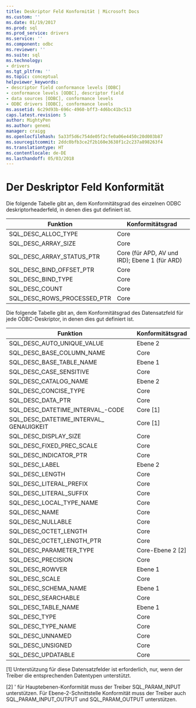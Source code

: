 ```yaml
---
title: Deskriptor Feld Konformität | Microsoft Docs
ms.custom: ''
ms.date: 01/19/2017
ms.prod: sql
ms.prod_service: drivers
ms.service: ''
ms.component: odbc
ms.reviewer: ''
ms.suite: sql
ms.technology:
- drivers
ms.tgt_pltfrm: ''
ms.topic: conceptual
helpviewer_keywords:
- descriptor field conformance levels [ODBC]
- conformance levels [ODBC], descriptor field
- data sources [ODBC], conformance levels
- ODBC drivers [ODBC], conformance levels
ms.assetid: 6c29d93b-696c-4960-bff3-4d6bc41bc513
caps.latest.revision: 5
author: MightyPen
ms.author: genemi
manager: craigg
ms.openlocfilehash: 5a33f5d6c754de05f2cfe0a06e4450c20d003b87
ms.sourcegitcommit: 2ddc0bfb3ce2f2b160e3638f1c2c237a898263f4
ms.translationtype: HT
ms.contentlocale: de-DE
ms.lasthandoff: 05/03/2018
---
```

# <a name="descriptor-field-conformance"></a>Der Deskriptor Feld Konformität
Die folgende Tabelle gibt an, dem Konformitätsgrad des einzelnen ODBC deskriptorheaderfeld, in denen dies gut definiert ist.  
  
|Funktion|Konformitätsgrad|  
|--------------|-----------------------|  
|SQL_DESC_ALLOC_TYPE|Core|  
|SQL_DESC_ARRAY_SIZE|Core|  
|SQL_DESC_ARRAY_STATUS_PTR|Core (für APD, AV und IRD); Ebene 1 (für ARD)|  
|SQL_DESC_BIND_OFFSET_PTR|Core|  
|SQL_DESC_BIND_TYPE|Core|  
|SQL_DESC_COUNT|Core|  
|SQL_DESC_ROWS_PROCESSED_PTR|Core|  
  
 Die folgende Tabelle gibt an, dem Konformitätsgrad des Datensatzfeld für jede ODBC-Deskriptor, in denen dies gut definiert ist.  
  
|Funktion|Konformitätsgrad|  
|--------------|-----------------------|  
|SQL_DESC_AUTO_UNIQUE_VALUE|Ebene 2|  
|SQL_DESC_BASE_COLUMN_NAME|Core|  
|SQL_DESC_BASE_TABLE_NAME|Ebene 1|  
|SQL_DESC_CASE_SENSITIVE|Core|  
|SQL_DESC_CATALOG_NAME|Ebene 2|  
|SQL_DESC_CONCISE_TYPE|Core|  
|SQL_DESC_DATA_PTR|Core|  
|SQL_DESC_DATETIME_INTERVAL_-CODE|Core [1]|  
|SQL_DESC_DATETIME_INTERVAL_ GENAUIGKEIT|Core [1]|  
|SQL_DESC_DISPLAY_SIZE|Core|  
|SQL_DESC_FIXED_PREC_SCALE|Core|  
|SQL_DESC_INDICATOR_PTR|Core|  
|SQL_DESC_LABEL|Ebene 2|  
|SQL_DESC_LENGTH|Core|  
|SQL_DESC_LITERAL_PREFIX|Core|  
|SQL_DESC_LITERAL_SUFFIX|Core|  
|SQL_DESC_LOCAL_TYPE_NAME|Core|  
|SQL_DESC_NAME|Core|  
|SQL_DESC_NULLABLE|Core|  
|SQL_DESC_OCTET_LENGTH|Core|  
|SQL_DESC_OCTET_LENGTH_PTR|Core|  
|SQL_DESC_PARAMETER_TYPE|Core-Ebene 2 [2]|  
|SQL_DESC_PRECISION|Core|  
|SQL_DESC_ROWVER|Ebene 1|  
|SQL_DESC_SCALE|Core|  
|SQL_DESC_SCHEMA_NAME|Ebene 1|  
|SQL_DESC_SEARCHABLE|Core|  
|SQL_DESC_TABLE_NAME|Ebene 1|  
|SQL_DESC_TYPE|Core|  
|SQL_DESC_TYPE_NAME|Core|  
|SQL_DESC_UNNAMED|Core|  
|SQL_DESC_UNSIGNED|Core|  
|SQL_DESC_UPDATABLE|Core|  
  
 [1] Unterstützung für diese Datensatzfelder ist erforderlich, nur, wenn der Treiber die entsprechenden Datentypen unterstützt.  
  
 [2] ' für Hauptebenen-Konformität muss der Treiber SQL_PARAM_INPUT unterstützen. Für Ebene-2-Schnittstelle Konformität muss der Treiber auch SQL_PARAM_INPUT_OUTPUT und SQL_PARAM_OUTPUT unterstützen.
